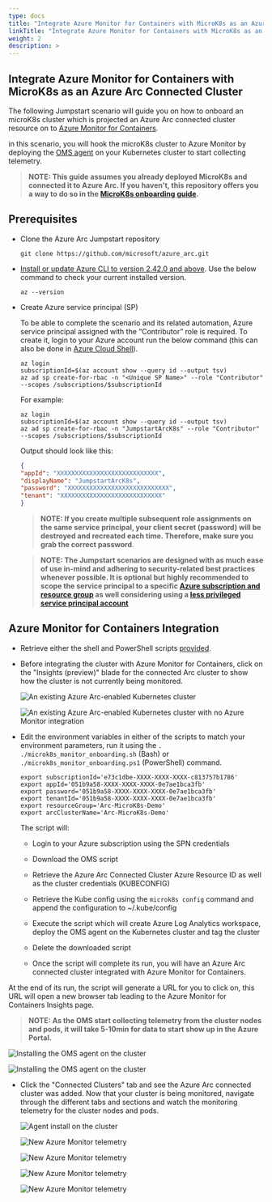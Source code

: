```yaml
---
type: docs
title: "Integrate Azure Monitor for Containers with MicroK8s as an Azure Arc Connected Cluster"
linkTitle: "Integrate Azure Monitor for Containers with MicroK8s as an Azure Arc Connected Cluster"
weight: 2
description: >
---
```


## Integrate Azure Monitor for Containers with MicroK8s as an Azure Arc Connected Cluster

The following Jumpstart scenario will guide you on how to onboard an microK8s cluster which is projected an Azure Arc connected cluster resource on to [Azure Monitor for Containers](https://docs.microsoft.com/azure/azure-monitor/insights/container-insights-overview).

in this scenario, you will hook the microK8s cluster to Azure Monitor by deploying the [OMS agent](https://docs.microsoft.com/azure/azure-monitor/platform/log-analytics-agent) on your Kubernetes cluster to start collecting telemetry.  

> **NOTE: This guide assumes you already deployed MicroK8s and connected it to Azure Arc. If you haven't, this repository offers you a way to do so in the [MicroK8s onboarding guide](https://azurearcjumpstart.io/azure_arc_jumpstart/azure_arc_k8s/microk8s/local_microk8s/).**

## Prerequisites

* Clone the Azure Arc Jumpstart repository

    ```shell
    git clone https://github.com/microsoft/azure_arc.git
    ```

* [Install or update Azure CLI to version 2.42.0 and above](https://docs.microsoft.com/cli/azure/install-azure-cli?view=azure-cli-latest). Use the below command to check your current installed version.

  ```shell
  az --version
  ```

* Create Azure service principal (SP)

    To be able to complete the scenario and its related automation, Azure service principal assigned with the “Contributor” role is required. To create it, login to your Azure account run the below command (this can also be done in [Azure Cloud Shell](https://shell.azure.com/)).

    ```shell
    az login
    subscriptionId=$(az account show --query id --output tsv)
    az ad sp create-for-rbac -n "<Unique SP Name>" --role "Contributor" --scopes /subscriptions/$subscriptionId
    ```

    For example:

    ```shell
    az login
    subscriptionId=$(az account show --query id --output tsv)
    az ad sp create-for-rbac -n "JumpstartArcK8s" --role "Contributor" --scopes /subscriptions/$subscriptionId
    ```

    Output should look like this:

    ```json
    {
    "appId": "XXXXXXXXXXXXXXXXXXXXXXXXXXXX",
    "displayName": "JumpstartArcK8s",
    "password": "XXXXXXXXXXXXXXXXXXXXXXXXXXXX",
    "tenant": "XXXXXXXXXXXXXXXXXXXXXXXXXXXX"
    }
    ```

    > **NOTE: If you create multiple subsequent role assignments on the same service principal, your client secret (password) will be destroyed and recreated each time. Therefore, make sure you grab the correct password**.

    > **NOTE: The Jumpstart scenarios are designed with as much ease of use in-mind and adhering to security-related best practices whenever possible. It is optional but highly recommended to scope the service principal to a specific [Azure subscription and resource group](https://docs.microsoft.com/cli/azure/ad/sp?view=azure-cli-latest) as well considering using a [less privileged service principal account](https://docs.microsoft.com/azure/role-based-access-control/best-practices)**

## Azure Monitor for Containers Integration

* Retrieve either the shell and PowerShell scripts [provided](https://github.com/microsoft/azure_arc/tree/main/azure_arc_k8s_jumpstart/microk8s/azure_monitor).

* Before integrating the cluster with Azure Monitor for Containers, click on the "Insights (preview)" blade for the connected Arc cluster to show how the cluster is not currently being monitored.

    ![An existing Azure Arc-enabled Kubernetes cluster](./01.png)

    ![An existing Azure Arc-enabled Kubernetes cluster with no Azure Monitor integration](./02.png)

* Edit the environment variables in either of the scripts to match your environment parameters, run it using the ```. ./microk8s_monitor_onboarding.sh``` (Bash) or ```./microk8s_monitor_onboarding.ps1``` (PowerShell) command.

    ```shell
    export subscriptionId='e73c1dbe-XXXX-XXXX-XXXX-c813757b1786'
    export appId='051b9a58-XXXX-XXXX-XXXX-0e7ae1bca3fb'
    export password='051b9a58-XXXX-XXXX-XXXX-0e7ae1bca3fb'
    export tenantId='051b9a58-XXXX-XXXX-XXXX-0e7ae1bca3fb'
    export resourceGroup='Arc-MicroK8s-Demo'
    export arcClusterName='Arc-MicroK8s-Demo'
    ```

    The script will:

  * Login to your Azure subscription using the SPN credentials
  * Download the OMS script
  * Retrieve the Azure Arc Connected Cluster Azure Resource ID as well as the cluster credentials (KUBECONFIG)
  * Retrieve the Kube config using the `microk8s config` command and append the configuration to ~/.kube/config
  * Execute the script which will create Azure Log Analytics workspace, deploy the OMS agent on the Kubernetes cluster and tag the cluster
  * Delete the downloaded script

  * Once the script will complete its run, you will have an Azure Arc connected cluster integrated with Azure Monitor for Containers.
  
At the end of its run, the script will generate a URL for you to click on, this URL will open a new browser tab leading to the Azure Monitor for Containers Insights page.

  > **NOTE: As the OMS start collecting telemetry from the cluster nodes and pods, it will take 5-10min for data to start show up in the Azure Portal.**

  ![Installing the OMS agent on the cluster](./03.png)

  ![Installing the OMS agent on the cluster](./04.png)

* Click the "Connected Clusters" tab and see the Azure Arc connected cluster was added. Now that your cluster is being monitored, navigate through the different tabs and sections and watch the monitoring telemetry for the cluster nodes and pods.  

    ![Agent install on the cluster](./05.png)

    ![New Azure Monitor telemetry](./06.png)

    ![New Azure Monitor telemetry](./07.png)

    ![New Azure Monitor telemetry](./08.png)

    ![New Azure Monitor telemetry](./09.png)
